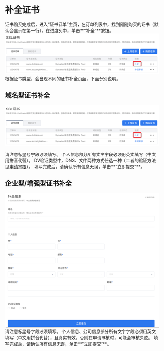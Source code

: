 # 补全证书
证书购买完成后，进入“证书订单”主页，在订单列表中，找到刚刚购买的证书（默认会显示在第一行），在进度列中，单击**“补全”**按钮。
![avatar](./picture/2.3.4.png)
根据证书类型，会出现不同的证书补全页面，下面分别说明。
## 域名型证书补全
![avatar](./picture/2.3.4.png)

请注意标星号字段必须填写。
个人信息部分所有文字字段必须用英文填写（中文用拼音代替）。
DV验证类型中，DNS、文件两种方式任选一种（二者的验证方法见[申请审核](./申请审核.md)）。
填写完成后，请确认所有信息无误，单击**“立即提交”**。
## 企业型/增强型证书补全
![avatar](./picture/2.3.5.png)
请注意标星号字段必须填写。
个人信息、公司信息部分所有文字字段必须用英文填写（中文用拼音代替），且真实有效，否则在申请审核时，可能会审核失败。
填写完成后，请确认所有信息无误，单击**“立即提交”**。

